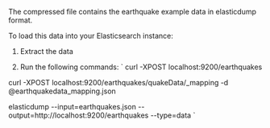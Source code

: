 The compressed file contains the earthquake example data in elasticdump format.

To load this data into your Elasticsearch instance:

1) Extract the data

2) Run the following commands: 
`
curl -XPOST localhost:9200/earthquakes

curl -XPOST localhost:9200/earthquakes/quakeData/_mapping -d @earthquakedata_mapping.json

elasticdump --input=earthquakes.json --output=http://localhost:9200/earthquakes --type=data
`